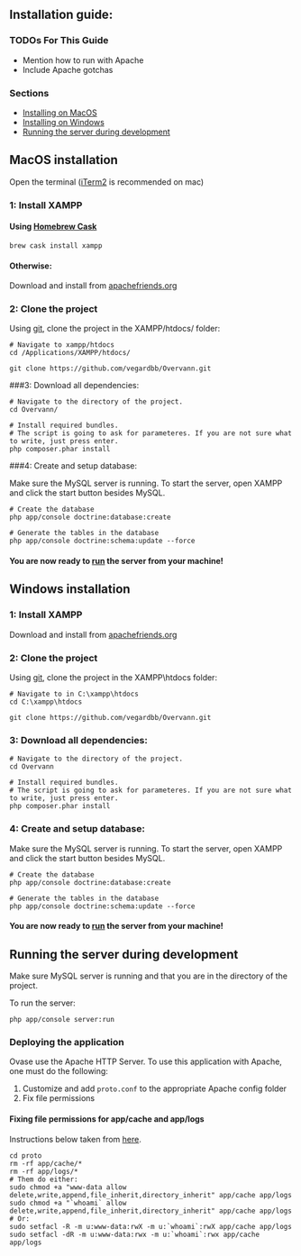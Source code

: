 ## Installation guide:

### TODOs For This Guide

- Mention how to run with Apache
- Include Apache gotchas

### Sections

- [Installing on MacOS](#macos-installation)
- [Installing on Windows](#windows-installation)
- [Running the server during development](#running-the-server-during-development)

## MacOS installation

Open the terminal ([iTerm2](https://www.iterm2.com) is recommended on mac)

### 1: Install XAMPP

#### Using [Homebrew Cask](https://caskroom.github.io)

```
brew cask install xampp
```

#### Otherwise:

Download and install from [apachefriends.org](https://www.apachefriends.org/download.html)


### 2: Clone the project

Using [git](https://git-scm.com/doc), clone the project in the XAMPP/htdocs/ folder:

```
# Navigate to xampp/htdocs
cd /Applications/XAMPP/htdocs/

git clone https://github.com/vegardbb/Overvann.git
```


###3: Download all dependencies:
```
# Navigate to the directory of the project.
cd Overvann/

# Install required bundles.
# The script is going to ask for parameteres. If you are not sure what to write, just press enter.
php composer.phar install
```

###4: Create and setup database:

Make sure the MySQL server is running. To start the server, open XAMPP and click the start button besides MySQL. 

```
# Create the database
php app/console doctrine:database:create

# Generate the tables in the database
php app/console doctrine:schema:update --force
```

#### You are now ready to [run](#run) the server from your machine!

## Windows installation

### 1: Install XAMPP
Download and install from [apachefriends.org](https://www.apachefriends.org/download.html)


### 2: Clone the project

Using [git](https://git-scm.com/doc), clone the project in the XAMPP\htdocs folder:

```
# Navigate to in C:\xampp\htdocs
cd C:\xampp\htdocs

git clone https://github.com/vegardbb/Overvann.git
```


### 3: Download all dependencies:
```
# Navigate to the directory of the project.
cd Overvann

# Install required bundles.
# The script is going to ask for parameteres. If you are not sure what to write, just press enter.
php composer.phar install
```

### 4: Create and setup database:

Make sure the MySQL server is running. To start the server, open XAMPP and click the start button besides MySQL. 

```
# Create the database
php app/console doctrine:database:create

# Generate the tables in the database
php app/console doctrine:schema:update --force
```

#### You are now ready to [run](#run) the server from your machine!

## Running the server during development

Make sure MySQL server is running and that you are in the directory of the project.

To run the server:
```
php app/console server:run
```

### Deploying the application

Ovase use the Apache HTTP Server. To use this application with Apache, one must do the following:

1) Customize and add `proto.conf` to the appropriate Apache config folder
2) Fix file permissions

#### Fixing file permissions for app/cache and app/logs

Instructions below taken from [here](http://symfony.com/doc/2.0/book/installation.html#configuration-and-setup).

```
cd proto
rm -rf app/cache/*
rm -rf app/logs/*
# Them do either: 
sudo chmod +a "www-data allow delete,write,append,file_inherit,directory_inherit" app/cache app/logs
sudo chmod +a "`whoami` allow delete,write,append,file_inherit,directory_inherit" app/cache app/logs
# Or:
sudo setfacl -R -m u:www-data:rwX -m u:`whoami`:rwX app/cache app/logs
sudo setfacl -dR -m u:www-data:rwx -m u:`whoami`:rwx app/cache app/logs
```

